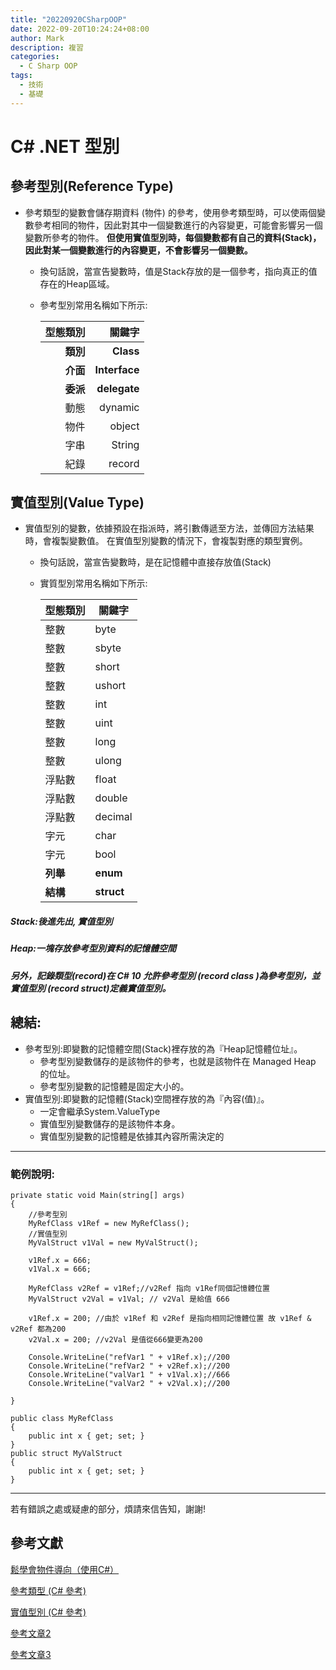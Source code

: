 ```yaml
---
title: "20220920CSharpOOP"
date: 2022-09-20T10:24:24+08:00
author: Mark
description: 複習
categories:
  - C Sharp OOP
tags:
  - 技術
  - 基礎
---
```


# C# .NET 型別 

## 參考型別(Reference Type)
-  參考類型的變數會儲存期資料 (物件) 的參考，使用參考類型時，可以使兩個變數參考相同的物件，因此對其中一個變數進行的內容變更，可能會影響另一個變數所參考的物件。 **但使用實值型別時，每個變數都有自己的資料(Stack)，因此對某一個變數進行的內容變更，不會影響另一個變數。**


     - 換句話說，當宣告變數時，值是Stack存放的是一個參考，指向真正的值存在的Heap區域。 
     - 參考型別常用名稱如下所示:
  
       |型態類別|關鍵字   |
       |--:|--:|
       |**類別**	|**Class**     |
       |**介面**	|**Interface** |
       |**委派**|**delegate**  |
       |動態|dynamic|
       |物件|object|
       |字串|String|
       |紀錄|record|

## 實值型別(Value Type)
- 實值型別的變數，依據預設在指派時，將引數傳遞至方法，並傳回方法結果時，會複製變數值。 在實值型別變數的情況下，會複製對應的類型實例。 

  - 換句話說，當宣告變數時，是在記憶體中直接存放值(Stack)
  - 實質型別常用名稱如下所示:

      |型態類別	| 關鍵字	|
      |--|--|
      |整數		| byte		|
      |整數		| sbyte		|
      |整數		| short		|
      |整數		| ushort	|
      |整數		| int		|
      |整數		| uint		|
      |整數		| long		|
      |整數		| ulong		|
      |浮點數		| float		|
      |浮點數		| double	|
      |浮點數		| decimal	|
      |字元		| char	 	|
      |字元		| bool	 	|
      |**列舉**|**enum**|
      |**結構**|**struct**|

##### Stack:後進先出, 實值型別
#####  Heap:一塊存放參考型別資料的記憶體空間
##### 另外，記錄類型(record)在 C# 10 允許參考型別 (record class )為參考型別，並 實值型別 (record struct)定義實值型別。

## 總結:
- 參考型別:即變數的記憶體空間(Stack)裡存放的為『Heap記憶體位址』。
  -  參考型別變數儲存的是該物件的參考，也就是該物件在 Managed Heap 的位址。
  - 參考型別變數的記憶體是固定大小的。  
- 實值型別:即變數的記憶體(Stack)空間裡存放的為『內容(值)』。
  - 一定會繼承System.ValueType 
  - 實值型別變數儲存的是該物件本身。
  - 實值型別變數的記憶體是依據其內容所需決定的


---
### 範例說明:

    private static void Main(string[] args)
    {
        //參考型別
        MyRefClass v1Ref = new MyRefClass();
        //實值型別
        MyValStruct v1Val = new MyValStruct();

        v1Ref.x = 666;
        v1Val.x = 666;

        MyRefClass v2Ref = v1Ref;//v2Ref 指向 v1Ref同個記憶體位置 
        MyValStruct v2Val = v1Val; // v2Val 是給值 666

        v1Ref.x = 200; //由於 v1Ref 和 v2Ref 是指向相同記憶體位置 故 v1Ref & v2Ref 都為200
        v2Val.x = 200; //v2Val 是值從666變更為200

        Console.WriteLine("refVar1 " + v1Ref.x);//200
        Console.WriteLine("refVar2 " + v2Ref.x);//200
        Console.WriteLine("valVar1 " + v1Val.x);//666
        Console.WriteLine("valVar2 " + v2Val.x);//200

    }

    public class MyRefClass
    {
        public int x { get; set; }
    }
    public struct MyValStruct
    {
        public int x { get; set; }
    }
---

若有錯誤之處或疑慮的部分，煩請來信告知，謝謝!

## **參考文獻**

[鬆學會物件導向（使用C#）](https://skilltree.my/Events/2022/9/17/OOP-Batch-22)

[參考類型 (C# 參考)](https://learn.microsoft.com/zh-hk/dotnet/csharp/fundamentals/types/classes)

[實值型別 (C# 參考)](https://learn.microsoft.com/zh-tw/dotnet/csharp/language-reference/builtin-types/value-types)

[參考文章2](https://xingulin.tumblr.com/post/48493582986/ref-type-vs-val-type)

[參考文章3](https://dotblogs.com.tw/h091237557/2014/05/26/145247)


